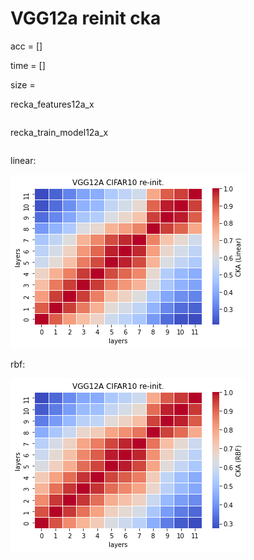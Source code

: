 # VGG12a reinit cka
acc = []

time = []

size = 

recka_features12a_x
```

```

recka_train_model12a_x
```

```

linear:

![recka12alinear](recka12alinear.png)

rbf:

![recka12arbf](recka12arbf.png)
